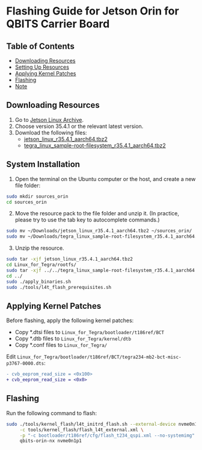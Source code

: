 # Flashing Guide for Jetson Orin for QBITS Carrier Board

## Table of Contents
- [Downloading Resources](#downloading-resources)
- [Setting Up Resources](#setting-up-resources)
- [Applying Kernel Patches](#applying-kernel-patches)
- [Flashing](#flashing)
- [Note](#note)

## Downloading Resources
1. Go to [Jetson Linux Archive](https://developer.nvidia.com/embedded/jetson-linux-archive).
2. Choose version 35.4.1 or the relevant latest version.
3. Download the following files:
   - [jetson_linux_r35.4.1_aarch64.tbz2](https://developer.nvidia.com/downloads/embedded/l4t/r35_release_v4.1/release/jetson_linux_r35.4.1_aarch64.tbz2)
   - [tegra_linux_sample-root-filesystem_r35.4.1_aarch64.tbz2](https://developer.nvidia.com/downloads/embedded/l4t/r35_release_v4.1/release/tegra_linux_sample-root-filesystem_r35.4.1_aarch64.tbz2)

## System Installation
1. Open the terminal on the Ubuntu computer or the host, and create a new file folder:
```bash
sudo mkdir sources_orin
cd sources_orin
```
2. Move the resource pack to the file folder and unzip it. (In practice, please try to use the tab key to autocomplete commands.)
```bash
sudo mv ~/Downloads/jetson_linux_r35.4.1_aarch64.tbz2 ~/sources_orin/            
sudo mv ~/Downloads/tegra_linux_sample-root-filesystem_r35.4.1_aarch64.tbz2 ~/sources_orin/
```
3. Unzip the resource.
```bash
sudo tar -xjf jetson_linux_r35.4.1_aarch64.tbz2
cd Linux_for_Tegra/rootfs/
sudo tar -xjf ../../tegra_linux_sample-root-filesystem_r35.4.1_aarch64.tbz2
cd ../
sudo ./apply_binaries.sh
sudo ./tools/l4t_flash_prerequisites.sh
```
## Applying Kernel Patches

Before flashing, apply the following kernel patches:

- Copy *.dtsi files to `Linux_for_Tegra/bootloader/t186ref/BCT`
- Copy *.dtb files to `Linux_for_Tegra/kernel/dtb`
- Copy *.conf files to `Linux_for_Tegra/`

Edit `Linux_for_Tegra/bootloader/t186ref/BCT/tegra234-mb2-bct-misc-p3767-0000.dts`:

```diff
- cvb_eeprom_read_size = <0x100>
+ cvb_eeprom_read_size = <0x0>
```

## Flashing

Run the following command to flash:

```bash
sudo ./tools/kernel_flash/l4t_initrd_flash.sh --external-device nvme0n1p1 \
	 -c tools/kernel_flash/flash_l4t_external.xml \
	 -p "-c bootloader/t186ref/cfg/flash_t234_qspi.xml --no-systemimg" --network usb0 \
	 qbits-orin-nx nvme0n1p1
```
